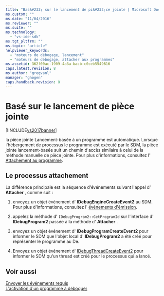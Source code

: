 ```yaml
---
title: "Bas&#233; sur le lancement de pi&#232;ce jointe | Microsoft Docs"
ms.custom: ""
ms.date: "11/04/2016"
ms.reviewer: ""
ms.suite: ""
ms.technology: 
  - "vs-ide-sdk"
ms.tgt_pltfrm: ""
ms.topic: "article"
helpviewer_keywords: 
  - "moteurs de débogage, lancement"
  - "moteurs de débogage, attacher aux programmes"
ms.assetid: 362f00ac-1909-4a3a-bacb-c0ceb5549816
caps.latest.revision: 8
ms.author: "gregvanl"
manager: "ghogen"
caps.handback.revision: 8
---
```

# Bas&#233; sur le lancement de pi&#232;ce jointe
[!INCLUDE[vs2017banner](../../code-quality/includes/vs2017banner.md)]

la pièce jointe Lancement\-basée à un programme est automatique.  Lorsque l'hébergement de processus le programme est exécuté par le SDM, la pièce jointe lancement\-basée suit un chemin d'accès similaire à celui de la méthode manuelle de pièce jointe.  Pour plus d'informations, consultez l' [Attachement au programme](../../extensibility/debugger/attaching-to-the-program.md).  
  
## Le processus attachement  
 La différence principale est la séquence d'événements suivant l'appel d' **Attacher** , comme suit :  
  
1.  envoyez un objet événement d' **IDebugEngineCreateEvent2** au SDM.  Pour plus d'informations, consultez l' [événements d'émission](../../extensibility/debugger/sending-events.md).  
  
2.  appelez la méthode d' `IDebugProgram2::GetProgramId` sur l'interface d' **IDebugProgram2** passée à la méthode d' **Attacher** .  
  
3.  envoyez un objet événement d' **IDebugProgramCreateEvent2** pour informer le SDM que l'objet local d' **IDebugProgram2** a été créé pour représenter le programme au De.  
  
4.  Envoyez un objet événement d' [IDebugThreadCreateEvent2](../../extensibility/debugger/reference/idebugthreadcreateevent2.md) pour informer le SDM qu'un thread est créé pour le processus qui a lancé.  
  
## Voir aussi  
 [Envoyer les événements requis](../../extensibility/debugger/sending-the-required-events.md)   
 [L'activation d'un programme à déboguer](../../extensibility/debugger/enabling-a-program-to-be-debugged.md)